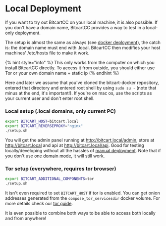 # Local Deployment

If you want to try out BitcartCC on your local machine, it is also possible. If you don't have a domain name, BitcartCC provides a way to test in a local-only deployment.

The setup is almost the same as always (see [docker deployment](docker.md)), the catch is: the domain name must end with .local. BitcartCC then modifies your host machines' /etc/hosts file to make it work.&#x20;

{% hint style="info" %}
This only works from the computer on which you install BitcartCC directly. To access it from outside, you should either use Tor or your own domain name + static ip
{% endhint %}

Here and later we assume that you've cloned the bitcart-docker repository, entered that directory and entered root shell by using `sudo su -` (note that minus at the end, it's important!). If you're on mac os, use the scripts as your current user and don't enter root shell.

### Local setup (.local domains, only current PC)

```bash
export BITCART_HOST=bitcart.local
export BITCART_REVERSEPROXY="nginx"
./setup.sh
```

You will get the admin panel running at http://bitcart.local/admin, store at http://bitcart.local and api at http://bitcart.local/api. Good for testing locally/developing without all the hassles of [manual deployment](manual.md). Note that if you don't use [one domain mode](../guides/one-domain-mode.md), it will still work.

### Tor setup (everywhere, requires tor browser)

```bash
export BITCART_ADDITIONAL_COMPONENTS=tor
./setup.sh
```

It isn't even required to set `BITCART_HOST` if tor is enabled. You can get onion addresses generated from the `compose_tor_servicesdir` docker volume. For more details check our [tor guide](../guides/tor.md).&#x20;



It is even possible to combine both ways to be able to access both locally and from anywhere!
